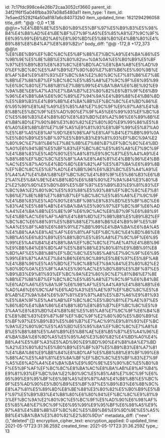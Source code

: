 id: 7c17fdc998ce4e26b72caa3052cf3660
parent_id: 34f21f6f15a046fbba397a08d5480a11
item_type: 1
item_id: 7e5aed25282f4a50a8187a6c840732b0
item_updated_time: 1621294296058
title_diff: "@@ -0,0 +1,18 @@\\n+%E4%BB%8E%E5%B0%B9%E5%BF%97%E5%B9%B3%E5%98%B4%E4%B8%AD%E4%BE%BF%E7%9F%A5%E5%85%A8%E7%9C%9F%E6%95%99%E6%B2%A6%E8%90%BD%E5%88%B0%E4%BB%80%E4%B9%88%E8%B4%A7%E8%89%B2\\n"
body_diff: "@@ -172,8 +172,373 @@\\n %E8%BE%B9%EF%BC%8C%E5%8F%88%E7%BC%A9%E4%BA%86%E5%9B%9E%E5%8E%BB%E3%80%82\\n+%0A%0A%E5%B0%B9%E5%BF%97%E5%B9%B3%E8%83%8C%E8%BD%AC%E8%BA%AB%E5%AD%90%EF%BC%8C%E5%AF%B9%E7%9D%80%E7%81%B6%E5%90%9B%E8%AF%B4%E9%81%93%EF%BC%9A%E2%80%9C%E7%81%B6%E7%8E%8B%E7%88%B7%EF%BC%8C%E5%85%A8%E7%9C%9F%E6%95%99%E6%9C%80%E7%88%B1%E7%BB%99%E4%BA%BA%E6%8E%92%E9%9A%BE%E8%A7%A3%E7%BA%B7%E3%80%82%E6%B1%9F%E6%B9%96%E4%B8%8A%E6%9C%89%E7%94%9A%E4%B9%88%E4%B8%8D%E5%B9%B3%E4%B9%8B%E4%BA%8B%EF%BC%8C%E4%BD%86%E6%95%99%E8%AE%A9%E5%85%A8%E7%9C%9F%E9%97%A8%E4%B8%8B%E5%BC%9F%E5%AD%90%E7%9F%A5%E6%99%93%EF%BC%8C%E5%86%B3%E4%B8%8D%E8%83%BD%E8%A2%96%E6%89%8B%E4%B8%8D%E7%90%86%E3%80%82%E2%80%9D%E9%99%86%E5%86%A0%E8%8B%B1%E7%9F%A5%E9%81%93%E8%BF%99%E5%87%A0%E5%8F%A5%E8%AF%9D%E6%98%AF%E8%AF%B4%E7%BB%99%0A%E5%B0%B9%E5%BF%97%E5%B9%B3%E9%81%93%EF%BC%9A%E2%80%9C%E7%81%B6%E7%8E%8B%E7%88%B7%EF%BC%8C%E4%BD%A0%E6%94%BE%E5%BF%83%EF%BC%8C%E5%85%A8%E7%9C%9F%E4%B8%83%E5%AD%90%E5%A8%81%E9%9C%87%E5%A4%A9%E4%B8%8B%EF%BC%8C%E5%8F%AA%E8%A6%81%E4%BB%96%E4%BB%AC%E5%87%A0%E4%BD%8D%E8%82%AF%E5%87%BA%E6%89%8B%EF%BC%8C%E5%87%AD%E4%BB%96%E6%B3%BC%E5%A4%A9%E5%A4%A7%E4%BA%8B%EF%BC%8C%E4%B9%9F%E5%86%B3%E6%B2%A1%E5%8A%9E%E4%B8%8D%E6%88%90%E7%9A%84%E3%80%82%E2%80%9D%E5%B0%B9%E5%BF%97%E5%B9%B3%E9%81%93%EF%BC%9A%E2%80%9C%E5%93%88%E5%93%88%EF%BC%8C%E7%81%B6%E7%8E%8B%E7%88%B7%EF%BC%8C%E5%85%A8%E7%9C%9F%E4%B8%83%E5%AD%90%E8%BF%98%E8%83%BD%E5%BF%8C%E6%83%AE%E5%88%AB%E4%BA%BA%E5%90%97%EF%BC%9F%E6%AD%A4%E4%BA%8B%E5%8E%9F%E6%9C%AC%E8%B7%9F%E6%88%91%E4%BB%AC%E6%AF%AB%E4%B8%8D%E7%9B%B8%E5%B9%B2%EF%BC%8C%E6%88%91%E5%B8%88%E7%88%B6%E4%B9%9F%E5%8F%AA%E5%8F%AB%E6%88%91%E7%BB%99%E4%BA%BA%E6%8A%A5%E4%B8%AA%E8%AE%AF%E6%81%AF%EF%BC%8C%E4%BD%86%E8%8B%A5%E6%83%B9%E5%88%B0%E5%85%A8%E7%9C%9F%E6%95%99%E5%A4%B4%E4%B8%8A%EF%BC%8C%E7%AE%A1%E4%BB%96%E9%BB%84%E8%8D%AF%E5%B8%88%E3%80%81%E9%BB%91%E8%8D%AF%E5%B8%88%EF%BC%8C%E5%85%A8%E7%9C%9F%E6%95%99%E8%87%AA%E7%84%B6%E6%9C%89%E5%BE%97%E5%8F%AB%E4%BB%96%E5%A5%BD%E7%9C%8B%E7%9A%84%E3%80%82%E2%80%9D%0A%E5%8F%AA%E5%90%AC%E5%B0%B9%E5%BF%97%E5%B9%B3%E9%81%93%EF%BC%9A%E2%80%9C%E7%81%B6%E7%8E%8B%E7%88%B7%EF%BC%8C%E5%85%A8%E7%9C%9F%E6%B4%BE%E6%AD%A6%E5%8A%9F%E6%98%AF%E5%A4%A9%E4%B8%8B%E6%AD%A6%E6%9C%AF%E6%AD%A3%E5%AE%97%EF%BC%8C%E5%88%AB%E7%9A%84%E6%97%81%E9%97%A8%E5%B7%A6%E9%81%93%E5%8A%9F%E5%A4%AB%EF%BC%8C%E5%B0%B1%E7%AE%97%E5%86%8D%E4%BA%86%E4%B8%8D%E8%B5%B7%EF%BC%8C%E5%93%AA%E8%83%BD%E4%B8%8E%E5%85%A8%E7%9C%9F%E6%B4%BE%E8%BE%83%E9%87%8F%EF%BC%9F%E2%80%9D%E5%B0%B9%E5%BF%97%E5%B9%B3%E5%86%B7%E7%AC%91%E9%81%93%EF%BC%9A%E2%80%9C%E5%A5%BD%E5%95%8A%EF%BC%8C%E7%A8%8B%E5%B8%88%E5%A6%B9%E5%B8%AE%E8%B5%B7%E5%A4%96%E4%BA%BA%E6%9D%A5%E5%95%A6%E3%80%82%E4%BD%A0%E4%B8%A4%E5%8F%A3%E5%AD%90%E9%BD%90%E4%B8%8A%E7%BD%A2%E3%80%82%E5%B0%B9%E5%BF%97%E5%B9%B3%E8%A7%81%E4%BA%86%E9%BB%84%E8%8D%AF%E5%B8%88%E8%BF%99%E8%88%AC%E5%A8%81%E5%8A%BF%EF%BC%8C%E5%BF%83%E7%9F%A5%E6%AD%A4%E4%BA%BA%E9%9D%9E%E5%90%8C%E5%B0%8F%E5%8F%AF%EF%BC%8C%E8%BA%AC%E8%BA%AB%E8%AF%B4%E9%81%93%EF%BC%9A%E2%80%9C%E5%85%A8%E7%9C%9F%E6%95%99%E9%95%BF%E6%98%A5%E9%97%A8%E4%B8%8B%E5%BC%9F%E5%AD%90%E5%B0%B9%E5%BF%97%E5%B9%B3%E6%8B%9C%E8%A7%81%E5%89%8D%E8%BE%88%E3%80%82%E5%B0%B9%E5%BF%97%E5%B9%B3%E4%B8%80%E6%80%94%EF%BC%8C%E9%81%93%EF%BC%9A%E2%80%9C%E5%BC%9F%E5%AD%90%E6%98%AF%E5%85%A8%E7%9C%9F%E6%95%99%E9%95%BF%E6%98%A5%E9%97%A8%E4%B8%8B%EF%BC%8C%E5%B9%B6%E9%9D%9E%E5%A5%B8%E4%BA%BA%E3%80%82%E2%80%9D\\n"
metadata_diff: {"new":{},"deleted":[]}
encryption_cipher_text: 
encryption_applied: 0
updated_time: 2021-05-17T23:31:36.259Z
created_time: 2021-05-17T23:31:36.259Z
type_: 13